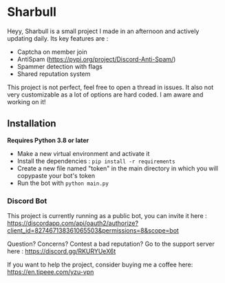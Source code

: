 # Sharbull
Heyy, Sharbull is a small project I made in an afternoon and actively updating daily.
Its key features are : 
* Captcha on member join
* AntiSpam (https://pypi.org/project/Discord-Anti-Spam/)
* Spammer detection with flags 
* Shared reputation system

This project is not perfect, feel free to open a thread in issues.
It also not very customizable as a lot of options are hard coded. I am aware and working on it!

## Installation
**Requires Python 3.8 or later**

- Make a new virtual environment and activate it
- Install the dependencies : `pip install -r requirements`
- Create a new file named "token" in the main directory in which you will copypaste your bot's token
- Run the bot with `python main.py`


### Discord Bot
This project is currently running as a public bot, you can invite it here : https://discordapp.com/api/oauth2/authorize?client_id=827467138361065503&permissions=8&scope=bot

Question? Concerns? Contest a bad reputation? Go to the support server here : https://discord.gg/RKURYUeX6t

If you want to help the project, consider buying me a coffee here: https://en.tipeee.com/yzu-vpn
